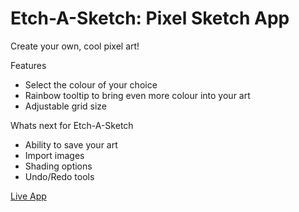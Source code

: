 # Etch-A-Sketch: Pixel Sketch App

Create your own, cool pixel art!

Features

- Select the colour of your choice
- Rainbow tooltip to bring even more colour into your art
- Adjustable grid size

Whats next for Etch-A-Sketch

- Ability to save your art
- Import images
- Shading options
- Undo/Redo tools

[Live App](https://andreialbu03.github.io/etch-a-sketch/)